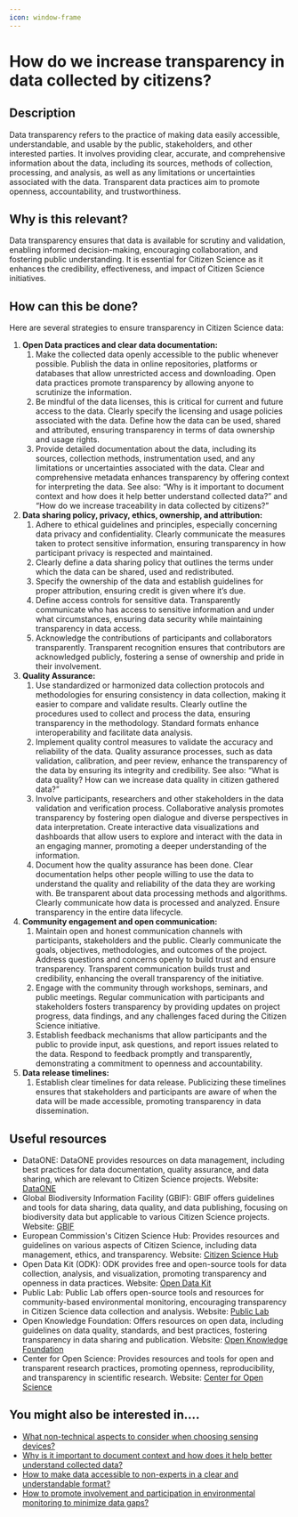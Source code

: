 ```yaml
---
icon: window-frame
---
```


# How do we increase transparency in data collected by citizens?

## Description

Data transparency refers to the practice of making data easily accessible, understandable, and usable by the public, stakeholders, and other interested parties. It involves providing clear, accurate, and comprehensive information about the data, including its sources, methods of collection, processing, and analysis, as well as any limitations or uncertainties associated with the data. Transparent data practices aim to promote openness, accountability, and trustworthiness.

## Why is this relevant?

Data transparency ensures that data is available for scrutiny and validation, enabling informed decision-making, encouraging collaboration, and fostering public understanding. It is essential for Citizen Science as it enhances the credibility, effectiveness, and impact of Citizen Science initiatives.

## How can this be done?

Here are several strategies to ensure transparency in Citizen Science data:

1. **Open Data practices and clear data documentation:**
   1. Make the collected data openly accessible to the public whenever possible. Publish the data in online repositories, platforms or databases that allow unrestricted access and downloading. Open data practices promote transparency by allowing anyone to scrutinize the information.
   2. Be mindful of the data licenses, this is critical for current and future access to the data. Clearly specify the licensing and usage policies associated with the data. Define how the data can be used, shared and attributed, ensuring transparency in terms of data ownership and usage rights.
   3. Provide detailed documentation about the data, including its sources, collection methods, instrumentation used, and any limitations or uncertainties associated with the data. Clear and comprehensive metadata enhances transparency by offering context for interpreting the data. See also: “Why is it important to document context and how does it help better understand collected data?” and “How do we increase traceability in data collected by citizens?”
2. **Data sharing policy, privacy, ethics, ownership, and attribution:**
   1. Adhere to ethical guidelines and principles, especially concerning data privacy and confidentiality. Clearly communicate the measures taken to protect sensitive information, ensuring transparency in how participant privacy is respected and maintained.
   2. Clearly define a data sharing policy that outlines the terms under which the data can be shared, used and redistributed.
   3. Specify the ownership of the data and establish guidelines for proper attribution, ensuring credit is given where it’s due.
   4. Define access controls for sensitive data. Transparently communicate who has access to sensitive information and under what circumstances, ensuring data security while maintaining transparency in data access.
   5. Acknowledge the contributions of participants and collaborators transparently. Transparent recognition ensures that contributors are acknowledged publicly, fostering a sense of ownership and pride in their involvement.
3. **Quality Assurance:**
   1. Use standardized or harmonized data collection protocols and methodologies for ensuring consistency in data collection, making it easier to compare and validate results. Clearly outline the procedures used to collect and process the data, ensuring transparency in the methodology. Standard formats enhance interoperability and facilitate data analysis.
   2. Implement quality control measures to validate the accuracy and reliability of the data. Quality assurance processes, such as data validation, calibration, and peer review, enhance the transparency of the data by ensuring its integrity and credibility. See also: “What is data quality? How can we increase data quality in citizen gathered data?”
   3. Involve participants, researchers and other stakeholders in the data validation and verification process. Collaborative analysis promotes transparency by fostering open dialogue and diverse perspectives in data interpretation. Create interactive data visualizations and dashboards that allow users to explore and interact with the data in an engaging manner, promoting a deeper understanding of the information.
   4. Document how the quality assurance has been done. Clear documentation helps other people willing to use the data to understand the quality and reliability of the data they are working with. Be transparent about data processing methods and algorithms. Clearly communicate how data is processed and analyzed. Ensure transparency in the entire data lifecycle.
4. **Community engagement and open communication:**
   1. Maintain open and honest communication channels with participants, stakeholders and the public. Clearly communicate the goals, objectives, methodologies, and outcomes of the project. Address questions and concerns openly to build trust and ensure transparency. Transparent communication builds trust and credibility, enhancing the overall transparency of the initiative.
   2. Engage with the community through workshops, seminars, and public meetings. Regular communication with participants and stakeholders fosters transparency by providing updates on project progress, data findings, and any challenges faced during the Citizen Science initiative.
   3. Establish feedback mechanisms that allow participants and the public to provide input, ask questions, and report issues related to the data. Respond to feedback promptly and transparently, demonstrating a commitment to openness and accountability.
5. **Data release timelines:**
   1. Establish clear timelines for data release. Publicizing these timelines ensures that stakeholders and participants are aware of when the data will be made accessible, promoting transparency in data dissemination.

## Useful resources

* DataONE: DataONE provides resources on data management, including best practices for data documentation, quality assurance, and data sharing, which are relevant to Citizen Science projects. Website: [DataONE](https://www.dataone.org/)
* Global Biodiversity Information Facility (GBIF): GBIF offers guidelines and tools for data sharing, data quality, and data publishing, focusing on biodiversity data but applicable to various Citizen Science projects. Website: [GBIF](https://www.gbif.org/)
* European Commission's Citizen Science Hub: Provides resources and guidelines on various aspects of Citizen Science, including data management, ethics, and transparency. Website: [Citizen Science Hub](https://ec.europa.eu/jrc/en/science-update/citizen-science)
* Open Data Kit (ODK): ODK provides free and open-source tools for data collection, analysis, and visualization, promoting transparency and openness in data practices. Website: [Open Data Kit](https://opendatakit.org/)
* Public Lab: Public Lab offers open-source tools and resources for community-based environmental monitoring, encouraging transparency in Citizen Science data collection and analysis. Website: [Public Lab](https://publiclab.org/)
* Open Knowledge Foundation: Offers resources on open data, including guidelines on data quality, standards, and best practices, fostering transparency in data sharing and publication. Website: [Open Knowledge Foundation](https://okfn.org/)
* Center for Open Science: Provides resources and tools for open and transparent research practices, promoting openness, reproducibility, and transparency in scientific research. Website: [Center for Open Science](https://www.cos.io/)

## You might also be interested in….

* [What non-technical aspects to consider when choosing sensing devices?](../sensing-devices/what-non-technical-aspects-to-consider-when-choosing-sensing-devices.md)
* [Why is it important to document context and how does it help better understand collected data?](why-is-it-important-to-document-context-and-how-does-it-help-better-understand-collected-data.md)
* [How to make data accessible to non-experts in a clear and understandable format?](how-to-make-data-accessible-to-non-experts-in-a-clear-and-understandable-format.md)
* [How to promote involvement and participation in environmental monitoring to minimize data gaps?](../community/how-to-promote-involvement-and-participation-in-environmental-monitoring-to-minimize-data-gaps.md)
